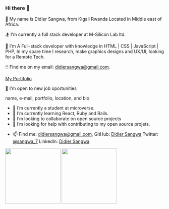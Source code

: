 ### Hi there 👋


<!-- **sangwa7/Sangwa7** is a ✨ _special_ ✨ repository because its `README.md` (this file) appears on your GitHub profile. -->

<!-- Here are some ideas to get you started: -->

🌟 My name is Didier Sangwa, from Kigali Rwanda Located in Middle east of Africa.

🏂 I'm currently a full stack developer at M-Silicon Lab ltd. 

🔆 I'm A Full-stack developer with knowledge in HTML | CSS | JavaScript | PHP, In my spare time I research, make graphics designs and UX/UI, looking for a Remote Tech.


🖱️ Find me on my email: didiersangwa@gmail.com. 

[My Portifolio](https://sangwa7.github.io/Portifolio/)

🏏 I'm open to new job oportunities 

name, e-mail, portfolio, location, and bio

 - 🔭 I’m currently a student at microverse.
- 🌱 I’m currently learning React, Ruby and Rails.
- 👯 I’m looking to collaborate on open source projects
- 🤔 I’m looking for help with contributing to my open source projets.
<!-- - 💬 Ask me about ... -->
- 📫 Find me: 
       didiersangwa@gmail.com,
       GitHub: [Didier Sangwa](https://github.com/sangwa7)
       Twitter: [@sangwa_7](https://twitter.com/sangwa_7)
       LinkedIn: [Didier Sangwa](https://www.linkedin.com/in/didier-sangwa-463054227)
<!-- - 😄 Pronouns: ... -->
<!-- - ⚡ Fun fact: ... -->


<img src="https://github-readme-stats.vercel.app/api?username=Sangwa7&count_private=true&layout=compact&theme=tokyonight" height="175"/>
<img src="https://github-readme-stats.vercel.app/api/top-langs/?username=Sangwa7&layout=compact&theme=tokyonight" height="175"/>
